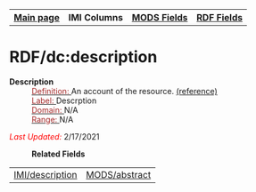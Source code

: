 <!DOCTYPE html>
<html>

<body>
<table style="width:100%">
  <tr>
    <th><a href="index.md">Main page</a></th>
	<th>IMI Columns</th>
    <th><a href="MODS.md">MODS Fields</a></th>
    <th><a href="#">RDF Fields</a></th>
  </tr>
</table>



<h1>RDF/dc:description</h1>
<dl>
  <dt><b>Description</b></dt>
  <dd><ins><font color="brown">Definition: </font></ins>An account of the resource. <a href="http://purl.org/dc/terms/description">(reference)</a></dd>
  <dd><ins><font color="brown">Label: </font></ins>Descrption</dd>
  <dd><ins><font color="brown">Domain: </font></ins> N/A</dd>
  <dd><ins><font color="brown">Range: </font></ins> N/A</dd>
	<p><font color="red"><i>Last Updated: </i></font>2/17/2021</p>
</dl>
<dl>
	<dd><b>Related Fields</b></dd>
		<table>
			<td><a href="description.md">IMI/description</a></td>
			<td><a href="mods.abstract.md">MODS/abstract</a></td>
		</table>
</dl>
</body>
</html>